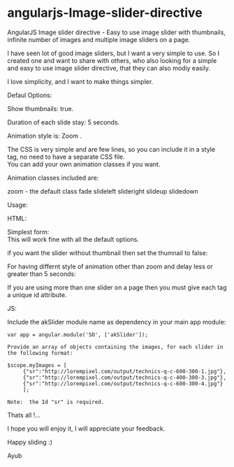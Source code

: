 # angularjs-Image-slider-directive

AngularJS Image slider directive - Easy to use image slider  with thumbnails, infinite number of images and multiple image sliders on a page.

I have seen lot of good image sliders, but I want a very simple to use. So I created one and want to share with others, who also looking for a simple and easy to use image slider directive, that they can also modiy easily. 

I love simplicity, and I want to make things simpler. 


Defaul Options:

  Show thumbnails:  true.
  
  Duration of each slide stay:  5 seconds.
  
  Animation style is: Zoom .
  
  
The CSS is very simple and are few lines, so you can include it in a style tag, no need to have a separate CSS file.  
You can add your own animation classes if you want.

Animation classes included are:

zoom  - the default class
fade 
slideleft
slideright
slideup
slidedown


Usage:

HTML: 

  Simplest form:  
    This will work fine with all the default options.
    
  <ak-slider id="b1"  images="{{images3}}"></ak-slider> 


 if you want the slider without thumbnail then set the thumnail to false:
 
 <ak-slider id="b1"  images="{{images3}}" thumbnail="false"></ak-slider> 

For having differnt style of animation other than zoom and delay less or greater than 5 seconds:

<ak-slider id="b1"  images="{{images3}}" delay="4000" anim="slideup"></ak-slider> 


If you are using more than one slider on a page then you must give each tag a unique id attribute.



JS:

  Include the akSlider module name as dependency in your main app module:
  
    var app = angular.module('SO', ['akSlider']);
    
    Provide an array of objects containing the images, for each slider in the following format:
    
    $scope.myImages = [
         {"sr":"http://lorempixel.com/output/technics-q-c-600-300-1.jpg"},
         {"sr":"http://lorempixel.com/output/technics-q-c-400-300-3.jpg"},
         {"sr":"http://lorempixel.com/output/technics-q-c-600-300-4.jpg"}
         ];
    
    Note:  the Id "sr" is required.
    
  Thats all !...
  

I hope you will enjoy it, I will appreciate your feedback.

Happy sliding :)

Ayub


